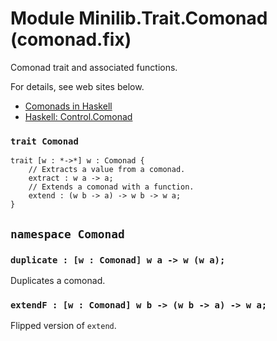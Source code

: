 # Module Minilib.Trait.Comonad (comonad.fix)

Comonad trait and associated functions.

For details, see web sites below.
- [Comonads in Haskell](https://www.slideshare.net/davidoverton/comonad)
- [Haskell: Control.Comonad](https://hackage.haskell.org/package/comonad-5.0.8/docs/Control-Comonad.html)


### `trait Comonad`

```
trait [w : *->*] w : Comonad {
    // Extracts a value from a comonad.
    extract : w a -> a;
    // Extends a comonad with a function.
    extend : (w b -> a) -> w b -> w a;
}
```
## `namespace Comonad`

### `duplicate : [w : Comonad] w a -> w (w a);`

Duplicates a comonad.

### `extendF : [w : Comonad] w b -> (w b -> a) -> w a;`

Flipped version of `extend`.

